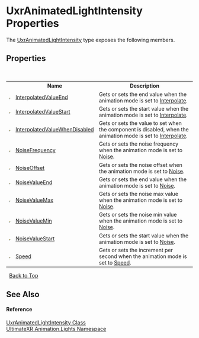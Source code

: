 # UxrAnimatedLightIntensity Properties
 

The <a href="T_UltimateXR_Animation_Lights_UxrAnimatedLightIntensity">UxrAnimatedLightIntensity</a> type exposes the following members.


## Properties
&nbsp;<table><tr><th></th><th>Name</th><th>Description</th></tr><tr><td>![Public property](media/pubproperty.gif "Public property")</td><td><a href="P_UltimateXR_Animation_Lights_UxrAnimatedLightIntensity_InterpolatedValueEnd">InterpolatedValueEnd</a></td><td>
Gets or sets the end value when the animation mode is set to <a href="T_UltimateXR_Animation_UxrAnimationMode">Interpolate</a>.</td></tr><tr><td>![Public property](media/pubproperty.gif "Public property")</td><td><a href="P_UltimateXR_Animation_Lights_UxrAnimatedLightIntensity_InterpolatedValueStart">InterpolatedValueStart</a></td><td>
Gets or sets the start value when the animation mode is set to <a href="T_UltimateXR_Animation_UxrAnimationMode">Interpolate</a>.</td></tr><tr><td>![Public property](media/pubproperty.gif "Public property")</td><td><a href="P_UltimateXR_Animation_Lights_UxrAnimatedLightIntensity_InterpolatedValueWhenDisabled">InterpolatedValueWhenDisabled</a></td><td>
Gets or sets the value to set when the component is disabled, when the animation mode is set to <a href="T_UltimateXR_Animation_UxrAnimationMode">Interpolate</a>.</td></tr><tr><td>![Public property](media/pubproperty.gif "Public property")</td><td><a href="P_UltimateXR_Animation_Lights_UxrAnimatedLightIntensity_NoiseFrequency">NoiseFrequency</a></td><td>
Gets or sets the noise frequency when the animation mode is set to <a href="T_UltimateXR_Animation_UxrAnimationMode">Noise</a>.</td></tr><tr><td>![Public property](media/pubproperty.gif "Public property")</td><td><a href="P_UltimateXR_Animation_Lights_UxrAnimatedLightIntensity_NoiseOffset">NoiseOffset</a></td><td>
Gets or sets the noise offset when the animation mode is set to <a href="T_UltimateXR_Animation_UxrAnimationMode">Noise</a>.</td></tr><tr><td>![Public property](media/pubproperty.gif "Public property")</td><td><a href="P_UltimateXR_Animation_Lights_UxrAnimatedLightIntensity_NoiseValueEnd">NoiseValueEnd</a></td><td>
Gets or sets the end value when the animation mode is set to <a href="T_UltimateXR_Animation_UxrAnimationMode">Noise</a>.</td></tr><tr><td>![Public property](media/pubproperty.gif "Public property")</td><td><a href="P_UltimateXR_Animation_Lights_UxrAnimatedLightIntensity_NoiseValueMax">NoiseValueMax</a></td><td>
Gets or sets the noise max value when the animation mode is set to <a href="T_UltimateXR_Animation_UxrAnimationMode">Noise</a>.</td></tr><tr><td>![Public property](media/pubproperty.gif "Public property")</td><td><a href="P_UltimateXR_Animation_Lights_UxrAnimatedLightIntensity_NoiseValueMin">NoiseValueMin</a></td><td>
Gets or sets the noise min value when the animation mode is set to <a href="T_UltimateXR_Animation_UxrAnimationMode">Noise</a>.</td></tr><tr><td>![Public property](media/pubproperty.gif "Public property")</td><td><a href="P_UltimateXR_Animation_Lights_UxrAnimatedLightIntensity_NoiseValueStart">NoiseValueStart</a></td><td>
Gets or sets the start value when the animation mode is set to <a href="T_UltimateXR_Animation_UxrAnimationMode">Noise</a>.</td></tr><tr><td>![Public property](media/pubproperty.gif "Public property")</td><td><a href="P_UltimateXR_Animation_Lights_UxrAnimatedLightIntensity_Speed">Speed</a></td><td>
Gets or sets the increment per second when the animation mode is set to <a href="T_UltimateXR_Animation_UxrAnimationMode">Speed</a>.</td></tr></table>&nbsp;
<a href="#uxranimatedlightintensity-properties">Back to Top</a>

## See Also


#### Reference
<a href="T_UltimateXR_Animation_Lights_UxrAnimatedLightIntensity">UxrAnimatedLightIntensity Class</a><br /><a href="N_UltimateXR_Animation_Lights">UltimateXR.Animation.Lights Namespace</a><br />